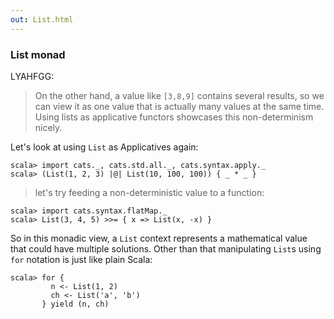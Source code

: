 ```yaml
---
out: List.html
---
```


### List monad

LYAHFGG:

> On the other hand, a value like `[3,8,9]` contains several results, so we can view it as one value that is actually many values at the same time. Using lists as applicative functors showcases this non-determinism nicely.

Let's look at using `List` as Applicatives again:

```console:new
scala> import cats._, cats.std.all._, cats.syntax.apply._
scala> (List(1, 2, 3) |@| List(10, 100, 100)) { _ * _ }
```

> let's try feeding a non-deterministic value to a function:

```console
scala> import cats.syntax.flatMap._
scala> List(3, 4, 5) >>= { x => List(x, -x) }
```

So in this monadic view, a `List` context represents a mathematical value that could have multiple solutions. Other than that manipulating `List`s using `for` notation is just like plain Scala:

```console
scala> for {
         n <- List(1, 2)
         ch <- List('a', 'b')
       } yield (n, ch)
```
